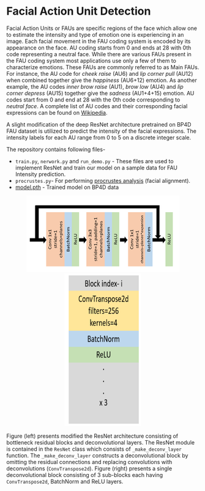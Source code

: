 # Facial Action Unit Detection

Facial Action Units or FAUs are specific regions of the face which allow one to estimate the intensity and type of emotion one is experiencing in an image. Each facial movement in the FAU coding system is encoded by its appearance on the face. AU coding starts from 0 and ends at 28 with 0th code representing a neutral face. While there are various FAUs present in the FAU coding system most applications use only a few of them to characterize emotions. These FAUs are commonly referred to as Main FAUs. For instance, the AU code for *cheek raise* (AU6) and *lip corner pull* (AU12) when combined together give the *happiness* (AU6+12) emotion. As another example, the AU codes *inner brow raise* (AU1), *brow low* (AU4) and *lip corner depress* (AU15) together give the *sadness* (AU1+4+15) emotion. AU codes start from 0 and end at 28 with the 0th code corresponding to *neutral face*. A complete list of AU codes and their corresponding facial expressions can be found on [Wikipedia](https://en.wikipedia.org/wiki/Facial_Action_Coding_System). 

A slight modification of the deep ResNet architecture pretrained on BP4D FAU dataset is utilized to predict the intensity of the facial expressions. The intensity labels for each AU range from 0 to 5 on a discrete integer scale.

The repository contains following files- 
* `train.py`, `nerwork.py` and `run_demo.py` - These files are used to implement ResNet and train our model on a sample data for FAU Intensity prediction.   
* `procrustes.py`- For performing [procrustes analysis](https://bmvc2019.org/wp-content/uploads/papers/0403-paper.pdf) (facial alignment).  
* [model.pth](https://drive.google.com/file/d/1XYCoLtApTHq89_s3gf6Lh6U2kMP80oCH/view?usp=sharing) - Trained model on BP4D data

<p align="center"><img src="bottleneck.PNG" height="200" width="400"><img src="deconv.PNG" height="400" width="200"></p>

Figure (left) presents modified the ResNet architecture consisting of bottleneck residual blocks and deconvolutional layers. The ResNet module is contained in the `ResNet` class which consists of `_make_deconv_layer` function. The `_make_deconv_layer` constructs a deconvolutional block by omitting the residual connections and replacing convolutions with deconvolutions (`ConvTranspose2d`). Figure (right) presents a single deconvolutional block consisting of 3 sub-blocks each having `ConvTranspose2d`, BatchNorm and ReLU layers. 
